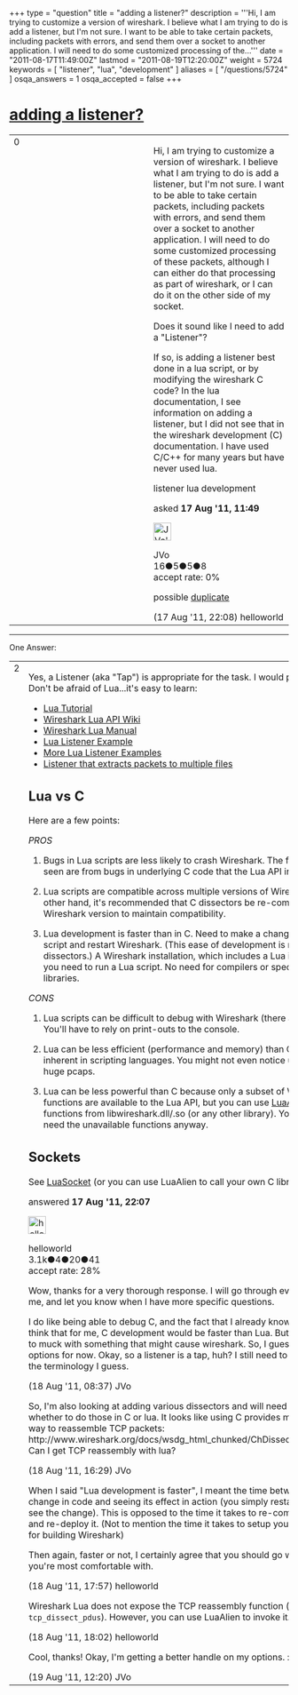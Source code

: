 +++
type = "question"
title = "adding a listener?"
description = '''Hi, I am trying to customize a version of wireshark. I believe what I am trying to do is add a listener, but I&#x27;m not sure. I want to be able to take certain packets, including packets with errors, and send them over a socket to another application. I will need to do some customized processing of the...'''
date = "2011-08-17T11:49:00Z"
lastmod = "2011-08-19T12:20:00Z"
weight = 5724
keywords = [ "listener", "lua", "development" ]
aliases = [ "/questions/5724" ]
osqa_answers = 1
osqa_accepted = false
+++

<div class="headNormal">

# [adding a listener?](/questions/5724/adding-a-listener)

</div>

<div id="main-body">

<div id="askform">

<table id="question-table" style="width:100%;"><colgroup><col style="width: 50%" /><col style="width: 50%" /></colgroup><tbody><tr class="odd"><td style="width: 30px; vertical-align: top"><div class="vote-buttons"><span id="post-5724-upvote" class="ajax-command post-vote up" rel="nofollow" title="I like this post (click again to cancel)"> </span><div id="post-5724-score" class="post-score" title="current number of votes">0</div><span id="post-5724-downvote" class="ajax-command post-vote down" rel="nofollow" title="I dont like this post (click again to cancel)"> </span> <span id="favorite-mark" class="ajax-command favorite-mark" rel="nofollow" title="mark/unmark this question as favorite (click again to cancel)"> </span><div id="favorite-count" class="favorite-count"></div></div></td><td><div id="item-right"><div class="question-body"><p>Hi, I am trying to customize a version of wireshark. I believe what I am trying to do is add a listener, but I'm not sure. I want to be able to take certain packets, including packets with errors, and send them over a socket to another application. I will need to do some customized processing of these packets, although I can either do that processing as part of wireshark, or I can do it on the other side of my socket.</p><p>Does it sound like I need to add a "Listener"?</p><p>If so, is adding a listener best done in a lua script, or by modifying the wireshark C code? In the lua documentation, I see information on adding a listener, but I did not see that in the wireshark development (C) documentation. I have used C/C++ for many years but have never used lua.</p></div><div id="question-tags" class="tags-container tags"><span class="post-tag tag-link-listener" rel="tag" title="see questions tagged &#39;listener&#39;">listener</span> <span class="post-tag tag-link-lua" rel="tag" title="see questions tagged &#39;lua&#39;">lua</span> <span class="post-tag tag-link-development" rel="tag" title="see questions tagged &#39;development&#39;">development</span></div><div id="question-controls" class="post-controls"></div><div class="post-update-info-container"><div class="post-update-info post-update-info-user"><p>asked <strong>17 Aug '11, 11:49</strong></p><img src="https://secure.gravatar.com/avatar/851676df3c7a09999c0522099f40d6e1?s=32&amp;d=identicon&amp;r=g" class="gravatar" width="32" height="32" alt="JVo&#39;s gravatar image" /><p><span>JVo</span><br />
<span class="score" title="16 reputation points">16</span><span title="5 badges"><span class="badge1">●</span><span class="badgecount">5</span></span><span title="5 badges"><span class="silver">●</span><span class="badgecount">5</span></span><span title="8 badges"><span class="bronze">●</span><span class="badgecount">8</span></span><br />
<span class="accept_rate" title="Rate of the user&#39;s accepted answers">accept rate:</span> <span title="JVo has no accepted answers">0%</span></p></div></div><div id="comments-container-5724" class="comments-container"><span id="5732"></span><div id="comment-5732" class="comment"><div id="post-5732-score" class="comment-score"></div><div class="comment-text"><p>possible <a href="http://ask.wireshark.org/questions/5659/how-best-to-customize-wireshark">duplicate</a></p></div><div id="comment-5732-info" class="comment-info"><span class="comment-age">(17 Aug '11, 22:08)</span> <span class="comment-user userinfo">helloworld</span></div></div></div><div id="comment-tools-5724" class="comment-tools"></div><div class="clear"></div><div id="comment-5724-form-container" class="comment-form-container"></div><div class="clear"></div></div></td></tr></tbody></table>

------------------------------------------------------------------------

<div class="tabBar">

<span id="sort-top"></span>

<div class="headQuestions">

One Answer:

</div>

</div>

<span id="5731"></span>

<div id="answer-container-5731" class="answer">

<table style="width:100%;"><colgroup><col style="width: 50%" /><col style="width: 50%" /></colgroup><tbody><tr class="odd"><td style="width: 30px; vertical-align: top"><div class="vote-buttons"><span id="post-5731-upvote" class="ajax-command post-vote up" rel="nofollow" title="I like this post (click again to cancel)"> </span><div id="post-5731-score" class="post-score" title="current number of votes">2</div><span id="post-5731-downvote" class="ajax-command post-vote down" rel="nofollow" title="I dont like this post (click again to cancel)"> </span></div></td><td><div class="item-right"><div class="answer-body"><p>Yes, a Listener (aka "Tap") is appropriate for the task. I would pick Lua over C. Don't be afraid of Lua...it's easy to learn:</p><ul><li><a href="http://lua-users.org/wiki/LuaTutorial">Lua Tutorial</a></li><li><a href="http://wiki.wireshark.org/LuaAPI">Wireshark Lua API Wiki</a></li><li><a href="http://www.wireshark.org/docs/wsug_html_chunked/wsluarm.html">Wireshark Lua Manual</a></li><li><a href="http://www.wireshark.org/docs/wsug_html_chunked/wslua_tap_example.html">Lua Listener Example</a></li><li><a href="http://wiki.wireshark.org/Lua/Taps">More Lua Listener Examples</a></li><li><a href="http://wiki.wireshark.org/Lua/Examples#dumping_to_multiple_files">Listener that extracts packets to multiple files</a></li></ul><h2 id="lua-vs-c">Lua vs C</h2><p>Here are a few points:</p><p><em>PROS</em></p><ol><li><p>Bugs in Lua scripts are less likely to crash Wireshark. The few crashes I've seen are from bugs in underlying C code that the Lua API invokes.</p></li><li><p>Lua scripts are compatible across multiple versions of Wireshark. On the other hand, it's recommended that C dissectors be re-compiled for the target Wireshark version to maintain compatibility.</p></li><li><p>Lua development is faster than in C. Need to make a change? Edit the Lua script and restart Wireshark. (This ease of development is not seen for C dissectors.) A Wireshark installation, which includes a Lua interpreter, is all you need to run a Lua script. No need for compilers or specific versions of libraries.</p></li></ol><p><em>CONS</em></p><ol><li><p>Lua scripts can be difficult to debug with Wireshark (there are few tools). You'll have to rely on print-outs to the console.</p></li><li><p>Lua can be less efficient (performance and memory) than C, but that's inherent in scripting languages. You might not even notice unless you open huge pcaps.</p></li><li><p>Lua can be less powerful than C because only a subset of Wireshark's functions are available to the Lua API, but you can use <a href="https://github.com/LuaDist/alien">LuaAlien</a> to invoke functions from libwireshark.dll/.so (or any other library). You probably won't need the unavailable functions anyway.</p></li></ol><h2 id="sockets">Sockets</h2><p>See <a href="http://w3.impa.br/~diego/software/luasocket/">LuaSocket</a> (or you can use LuaAlien to call your own C library).</p></div><div class="answer-controls post-controls"></div><div class="post-update-info-container"><div class="post-update-info post-update-info-user"><p>answered <strong>17 Aug '11, 22:07</strong></p><img src="https://secure.gravatar.com/avatar/362ba1008ad9a075d1556d33e97dfed6?s=32&amp;d=identicon&amp;r=g" class="gravatar" width="32" height="32" alt="helloworld&#39;s gravatar image" /><p><span>helloworld</span><br />
<span class="score" title="3149 reputation points"><span>3.1k</span></span><span title="4 badges"><span class="badge1">●</span><span class="badgecount">4</span></span><span title="20 badges"><span class="silver">●</span><span class="badgecount">20</span></span><span title="41 badges"><span class="bronze">●</span><span class="badgecount">41</span></span><br />
<span class="accept_rate" title="Rate of the user&#39;s accepted answers">accept rate:</span> <span title="helloworld has 28 accepted answers">28%</span></p></div></div><div id="comments-container-5731" class="comments-container"><span id="5742"></span><div id="comment-5742" class="comment"><div id="post-5742-score" class="comment-score"></div><div class="comment-text"><p>Wow, thanks for a very thorough response. I will go through everything you gave me, and let you know when I have more specific questions.</p><p>I do like being able to debug C, and the fact that I already know C makes me think that for me, C development would be faster than Lua. But I also don't want to muck with something that might cause wireshark. So, I guess I'll explore my options for now. Okay, so a listener is a tap, huh? I still need to get a handle on the terminology I guess.</p></div><div id="comment-5742-info" class="comment-info"><span class="comment-age">(18 Aug '11, 08:37)</span> <span class="comment-user userinfo">JVo</span></div></div><span id="5749"></span><div id="comment-5749" class="comment"><div id="post-5749-score" class="comment-score"></div><div class="comment-text"><p>So, I'm also looking at adding various dissectors and will need to determine whether to do those in C or lua. It looks like using C provides me with an easy way to reassemble TCP packets: http://www.wireshark.org/docs/wsdg_html_chunked/ChDissectReassemble.html. Can I get TCP reassembly with lua?</p></div><div id="comment-5749-info" class="comment-info"><span class="comment-age">(18 Aug '11, 16:29)</span> <span class="comment-user userinfo">JVo</span></div></div><span id="5751"></span><div id="comment-5751" class="comment"><div id="post-5751-score" class="comment-score"></div><div class="comment-text"><p>When I said "Lua development is faster", I meant the time between making a change in code and seeing its effect in action (you simply restart Wireshark to see the change). This is opposed to the time it takes to re-compile a C dissector and re-deploy it. (Not to mention the time it takes to setup your dev environment for building Wireshark)</p><p>Then again, faster or not, I certainly agree that you should go with the language you're most comfortable with.</p></div><div id="comment-5751-info" class="comment-info"><span class="comment-age">(18 Aug '11, 17:57)</span> <span class="comment-user userinfo">helloworld</span></div></div><span id="5752"></span><div id="comment-5752" class="comment"><div id="post-5752-score" class="comment-score"></div><div class="comment-text"><p>Wireshark Lua does not expose the TCP reassembly function (namely <code>tcp_dissect_pdus</code>). However, you can use LuaAlien to invoke it.</p></div><div id="comment-5752-info" class="comment-info"><span class="comment-age">(18 Aug '11, 18:02)</span> <span class="comment-user userinfo">helloworld</span></div></div><span id="5763"></span><div id="comment-5763" class="comment"><div id="post-5763-score" class="comment-score"></div><div class="comment-text"><p>Cool, thanks! Okay, I'm getting a better handle on my options. :o)</p></div><div id="comment-5763-info" class="comment-info"><span class="comment-age">(19 Aug '11, 12:20)</span> <span class="comment-user userinfo">JVo</span></div></div></div><div id="comment-tools-5731" class="comment-tools"></div><div class="clear"></div><div id="comment-5731-form-container" class="comment-form-container"></div><div class="clear"></div></div></td></tr></tbody></table>

</div>

<div class="paginator-container-left">

</div>

</div>

</div>

